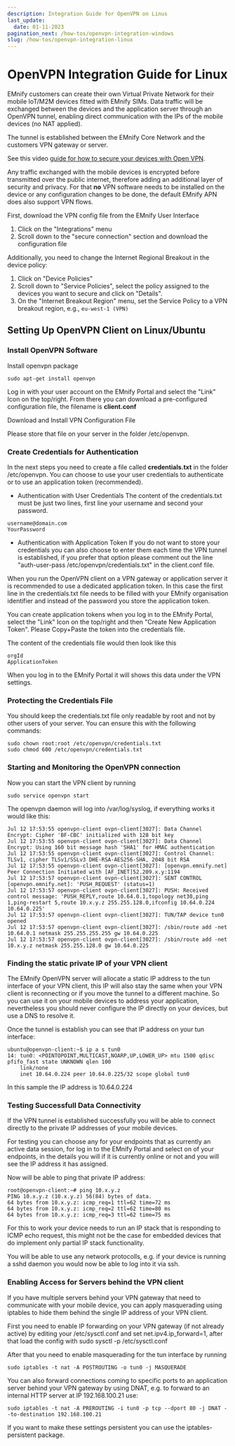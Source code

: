 ```yaml
---
description: Integration Guide for OpenVPN on Linus
last_update: 
  date: 01-11-2023
pagination_next: /how-tos/openvpn-integration-windows
slug: /how-tos/openvpn-integration-linux
---
```


# OpenVPN Integration Guide for Linux

EMnify customers can create their own Virtual Private Network for their mobile IoT/M2M devices fitted with EMnify SIMs.
Data traffic will be exchanged between the devices and the application server through an OpenVPN tunnel, enabling direct communication with the IPs of the mobile devices (no NAT applied).

The tunnel is established between the EMnify Core Network and the customers VPN gateway or server.

See this video [guide for how to secure your devices with Open VPN](https://www.youtube.com/watch?v=yt44fJpfkQ4).

Any traffic exchanged with the mobile devices is encrypted before transmitted over the public internet, therefore adding an additional layer of security and privacy.
For that **no** VPN software needs to be installed on the device or any configuration changes to be done, the default EMnify APN does also support VPN flows.


First, download the VPN config file from the EMnify User Interface

1. Click on the "Integrations" menu
2. Scroll down to the "secure connection" section and download the configuration file

Additionally, you need to change the Internet Regional Breakout in the device policy:

1. Click on "Device Policies"
2. Scroll down to "Service Policies", select the policy assigned to the devices you want to secure and click on "Details".
3. On the "Internet Breakout Region" menu, set the Service Policy to a VPN breakout region, e.g., `eu-west-1 (VPN)`


## Setting Up OpenVPN Client on Linux/Ubuntu

### Install OpenVPN Software
Install openvpn package

`sudo apt-get install openvpn`

Log in with your user account on the EMnify Portal and select the "Link" Icon on the top/right.
From there you can download a pre-configured configuration file, the filename is **client.conf**

Download and Install VPN Configuration File

Please store that file on your server in the folder /etc/openvpn.

### Create Credentials for Authentication
In the next steps you need to create a file called **credentials.txt** in the folder /etc/openvpn. You can choose to use your user credentials to authenticate or to use an application token (recommended).

- Authentication with User Credentials
The content of the credentials.txt must be just two lines, first line your username and second your password.

```
username@domain.com
YourPassword
```

- Authentication with Application Token
If you do not want to store your credentials you can also choose to enter them each time the VPN tunnel is established, if you prefer that option please comment out the line "auth-user-pass /etc/openvpn/credentials.txt" in the client.conf file.

When you run the OpenVPN client on a VPN gateway or application server it is recommended to use a dedicated application token.
In this case the first line in the credentials.txt file needs to be filled with your EMnify organisation identifier and instead of the password you store the application token.

You can create application tokens when you log in to the EMnify Portal, select the "Link" Icon on the top/right and then "Create New Application Token".
Please Copy+Paste the token into the credentials file.

The content of the credentials file would then look like this

```
orgId
ApplicationToken
```

When you log in to the EMnify Portal it will shows this data under the VPN settings.

### Protecting the Credentials File
You should keep the credentials.txt file only readable by root and not by other users of your server.
You can ensure this with the following commands:

```
sudo chown root:root /etc/openvpn/credentials.txt
sudo chmod 600 /etc/openvpn/credentials.txt
```

### Starting and Monitoring the OpenVPN connection
Now you can start the VPN client by running

```
sudo service openvpn start
```

The openvpn daemon will log into /var/log/syslog, if everything works it would like this:

```
Jul 12 17:53:55 openvpn-client ovpn-client[3027]: Data Channel Encrypt: Cipher 'BF-CBC' initialized with 128 bit key
Jul 12 17:53:55 openvpn-client ovpn-client[3027]: Data Channel Encrypt: Using 160 bit message hash 'SHA1' for HMAC authentication
Jul 12 17:53:55 openvpn-client ovpn-client[3027]: Control Channel: TLSv1, cipher TLSv1/SSLv3 DHE-RSA-AES256-SHA, 2048 bit RSA
Jul 12 17:53:55 openvpn-client ovpn-client[3027]: [openvpn.emnify.net] Peer Connection Initiated with [AF_INET]52.209.x.y:1194
Jul 12 17:53:57 openvpn-client ovpn-client[3027]: SENT CONTROL [openvpn.emnify.net]: 'PUSH_REQUEST' (status=1)
Jul 12 17:53:57 openvpn-client ovpn-client[3027]: PUSH: Received control message: 'PUSH_REPLY,route 10.64.0.1,topology net30,ping 1,ping-restart 5,route 10.x.y.z 255.255.128.0,ifconfig 10.64.0.224 10.64.0.225'
Jul 12 17:53:57 openvpn-client ovpn-client[3027]: TUN/TAP device tun0 opened
Jul 12 17:53:57 openvpn-client ovpn-client[3027]: /sbin/route add -net 10.64.0.1 netmask 255.255.255.255 gw 10.64.0.225
Jul 12 17:53:57 openvpn-client ovpn-client[3027]: /sbin/route add -net 10.x.y.z netmask 255.255.128.0 gw 10.64.0.225
```

### Finding the static private IP of your VPN client
The EMnify OpenVPN server will allocate a static IP address to the tun interface of your VPN client, this IP will also stay the same when your VPN client is reconnecting or if you move the tunnel to a different machine.
So you can use it on your mobile devices to address your application, nevertheless you should never configure the IP directly on your devices, but use a DNS to resolve it.

Once the tunnel is establish you can see that IP address on your tun interface:

```
ubuntu@openvpn-client:~$ ip a s tun0
14: tun0: <POINTOPOINT,MULTICAST,NOARP,UP,LOWER_UP> mtu 1500 qdisc pfifo_fast state UNKNOWN qlen 100
    link/none 
    inet 10.64.0.224 peer 10.64.0.225/32 scope global tun0
```
In this sample the IP address is 10.64.0.224

### Testing Successfull Data Connectivity
If the VPN tunnel is established successfully you will be able to connect directly to the private IP addresses of your mobile devices.

For testing you can choose any for your endpoints that as currently an active data session, for log in to the EMnify Portal and select on of your endpoints, in the details you will if it is currently online or not and you will see the IP address it has assigned.

Now will be able to ping that private IP address:

```
root@openvpn-client:~# ping 10.x.y.z
PING 10.x.y.z (10.x.y.z) 56(84) bytes of data.
64 bytes from 10.x.y.z: icmp_req=1 ttl=62 time=72 ms
64 bytes from 10.x.y.z: icmp_req=2 ttl=62 time=80 ms
64 bytes from 10.x.y.z: icmp_req=3 ttl=62 time=75 ms
```

For this to work your device needs to run an IP stack that is responding to ICMP echo request, this might not be the case for embedded devices that do implement only partial IP stack functionality.

You will be able to use any network protocolls, e.g. if your device is running a sshd daemon you would now be able to log into it via ssh.

### Enabling Access for Servers behind the VPN client
If you have multiple servers behind your VPN gateway that need to communicate with your mobile device, you can apply masquerading using iptables to hide them behind the single IP address of your VPN client.

First you need to enable IP forwarding on your VPN gateway (if not already active) by editing your /etc/sysctl.conf and set net.ipv4.ip_forward=1, after that load the config with sudo sysctl -p /etc/sysctl.conf

After that you need to enable masquerading for the tun interface by running

```
sudo iptables -t nat -A POSTROUTING -o tun0 -j MASQUERADE
```

You can also forward connections coming to specific ports to an application server behind your VPN gateway by using DNAT, e.g. to forward to an internal HTTP server at IP 192.168.100.21 use:

```
sudo iptables -t nat -A PREROUTING -i tun0 -p tcp --dport 80 -j DNAT --to-destination 192.168.100.21
```

If you want to make these settings persistent you can use the iptables-persistent package.
